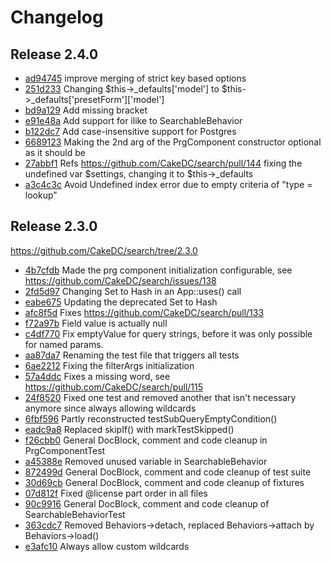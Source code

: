 Changelog
=========

Release 2.4.0
-------------

 * [ad94745](https://github.com/cakedc/search/commit/ad94745) improve merging of strict key based options
 * [251d233](https://github.com/cakedc/search/commit/251d233) Changing $this->_defaults['model'] to $this->_defaults['presetForm']['model']
 * [bd9a129](https://github.com/cakedc/search/commit/bd9a129) Add missing bracket
 * [e91e48a](https://github.com/cakedc/search/commit/e91e48a) Add support for ilike to SearchableBehavior
 * [b122dc7](https://github.com/cakedc/search/commit/b122dc7) Add case-insensitive support for Postgres
 * [6689123](https://github.com/cakedc/search/commit/6689123) Making the 2nd arg of the PrgComponent constructor optional as it should be
 * [27abbf1](https://github.com/cakedc/search/commit/27abbf1) Refs https://github.com/CakeDC/search/pull/144 fixing the undefined var $settings, changing it to $this->_defaults
 * [a3c4c3c](https://github.com/cakedc/search/commit/a3c4c3c) Avoid Undefined index error due to empty criteria of "type = lookup"

Release 2.3.0
-------------

https://github.com/CakeDC/search/tree/2.3.0

* [4b7cfdb](https://github.com/CakeDC/search/commit/4b7cfdb) Made the prg component initialization configurable, see https://github.com/CakeDC/search/issues/138
* [2fd5d97](https://github.com/CakeDC/search/commit/2fd5d97) Changing Set to Hash in an App::uses() call
* [eabe675](https://github.com/CakeDC/search/commit/eabe675) Updating the deprecated Set to Hash
* [afc8f5d](https://github.com/CakeDC/search/commit/afc8f5d) Fixes https://github.com/CakeDC/search/pull/133
* [f72a97b](https://github.com/CakeDC/search/commit/f72a97b) Field value is actually null
* [c4df770](https://github.com/CakeDC/search/commit/c4df770) Fix emptyValue for query strings, before it was only possible for named params.
* [aa87da7](https://github.com/CakeDC/search/commit/aa87da7) Renaming the test file that triggers all tests
* [6ae2212](https://github.com/CakeDC/search/commit/6ae2212) Fixing the filterArgs initialization
* [57a4ddc](https://github.com/CakeDC/search/commit/57a4ddc) Fixes a missing word, see https://github.com/CakeDC/search/pull/115
* [24f8520](https://github.com/CakeDC/search/commit/24f8520) Fixed one test and removed another that isn't necessary anymore since always allowing wildcards
* [6fbf596](https://github.com/CakeDC/search/commit/6fbf596) Partly reconstructed testSubQueryEmptyCondition()
* [eadc9a8](https://github.com/CakeDC/search/commit/eadc9a8) Replaced skipIf() with markTestSkipped()
* [f26cbb0](https://github.com/CakeDC/search/commit/f26cbb0) General DocBlock, comment and code cleanup in PrgComponentTest
* [a45388e](https://github.com/CakeDC/search/commit/a45388e) Removed unused variable in SearchableBehavior
* [872499d](https://github.com/CakeDC/search/commit/872499d) General DocBlock, comment and code cleanup of test suite
* [30d69cb](https://github.com/CakeDC/search/commit/30d69cb) General DocBlock, comment and code cleanup of fixtures
* [07d812f](https://github.com/CakeDC/search/commit/07d812f) Fixed @license part order in all files
* [90c9916](https://github.com/CakeDC/search/commit/90c9916) General DocBlock, comment and code cleanup of SearchableBehaviorTest
* [363cdc7](https://github.com/CakeDC/search/commit/363cdc7) Removed Behaviors->detach, replaced Behaviors->attach by Behaviors->load()
* [e3afc10](https://github.com/CakeDC/search/commit/e3afc10) Always allow custom wildcards